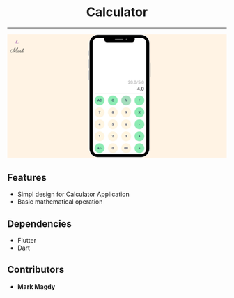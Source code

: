 <h1 align="center">Calculator</h1>

--------------------------------------------------------------------------------
![NFT App](./assets/images/Calculator-app.png)

## Features
- Simpl design for Calculator Application
- Basic mathematical operation 

## Dependencies
- Flutter
- Dart
  
## Contributors
- __Mark Magdy__
   
